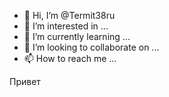 - 👋 Hi, I’m @Termit38ru
- 👀 I’m interested in ...
- 🌱 I’m currently learning ...
- 💞️ I’m looking to collaborate on ...
- 📫 How to reach me ...

<!---
Termit38ru/Termit38ru is a ✨ special ✨ repository because its `README.md` (this file) appears on your GitHub profile.
You can click the Preview link to take a look at your changes.
--->
Привет
